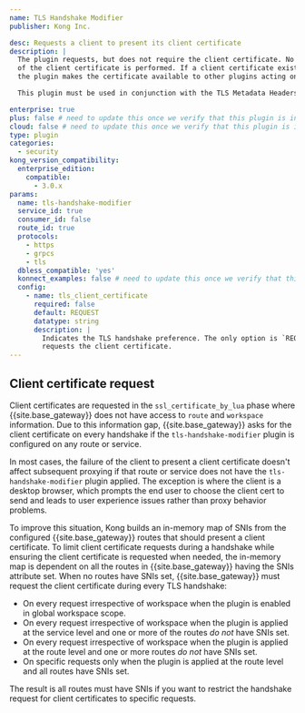 ```yaml
---
name: TLS Handshake Modifier
publisher: Kong Inc.

desc: Requests a client to present its client certificate
description: |
  The plugin requests, but does not require the client certificate. No validation
  of the client certificate is performed. If a client certificate exists,
  the plugin makes the certificate available to other plugins acting on this request.  

  This plugin must be used in conjunction with the TLS Metadata Headers plugin.

enterprise: true
plus: false # need to update this once we verify that this plugin is in Konnect post-3.0 update
cloud: false # need to update this once we verify that this plugin is in Konnect post-3.0 update
type: plugin
categories:
  - security
kong_version_compatibility:
  enterprise_edition:
    compatible:
      - 3.0.x
params:
  name: tls-handshake-modifier
  service_id: true
  consumer_id: false
  route_id: true
  protocols:
    - https
    - grpcs
    - tls
  dbless_compatible: 'yes'
  konnect_examples: false # need to update this once we verify that this plugin is in Konnect post-3.0 update
  config:
    - name: tls_client_certificate
      required: false
      default: REQUEST
      datatype: string
      description: |
        Indicates the TLS handshake preference. The only option is `REQUEST`, which
        requests the client certificate.
---
```


## Client certificate request

Client certificates are requested in the `ssl_certificate_by_lua` phase where {{site.base_gateway}} does not
have access to `route` and `workspace` information. Due to this information gap, {{site.base_gateway}} asks for
the client certificate on every handshake if the `tls-handshake-modifier` plugin is configured on any route or service.

In most cases, the failure of the client to present a client certificate doesn't affect subsequent
proxying if that route or service does not have the `tls-handshake-modifier` plugin applied. The exception is where
the client is a desktop browser, which prompts the end user to choose the client cert to send and
leads to user experience issues rather than proxy behavior problems.

To improve this situation, Kong builds an in-memory map of SNIs from the configured {{site.base_gateway}} routes that should present a client
certificate. To limit client certificate requests during a handshake while ensuring the client
certificate is requested when needed, the in-memory map is dependent on all the routes in
{{site.base_gateway}} having the SNIs attribute set. When no routes have SNIs set, {{site.base_gateway}} must request
the client certificate during every TLS handshake:

- On every request irrespective of workspace when the plugin is enabled in global workspace scope.
- On every request irrespective of workspace when the plugin is applied at the service level
  and one or more of the routes *do not* have SNIs set.
- On every request irrespective of workspace when the plugin is applied at the route level
  and one or more routes *do not* have SNIs set.
- On specific requests only when the plugin is applied at the route level and all routes have SNIs set.

The result is all routes must have SNIs if you want to restrict the handshake request
for client certificates to specific requests.

